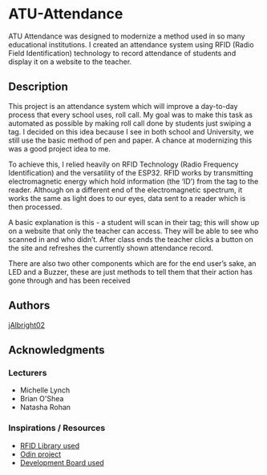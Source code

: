 # ATU-Attendance

ATU Attendance was designed to modernize a method used in so many educational institutions. 
I created an attendance system using RFID (Radio Field Identification) technology to record 
attendance of students and display it on a website to the teacher.


## Description

This project is an attendance system which will improve a day-to-day process that every school 
uses, roll call. My goal was to make this task as automated as possible by making roll call done 
by students just swiping a tag. I decided on this idea because I see in both school and 
University, we still use the basic method of pen and paper. A chance at modernizing this was a 
good project idea to me.

To achieve this, I relied heavily on RFID Technology (Radio Frequency Identification) and the 
versatility of the ESP32. RFID works by transmitting electromagnetic energy which hold 
information (the ‘ID’) from the tag to the reader. Although on a different end of the 
electromagnetic spectrum, it works the same as light does to our eyes, data sent to a reader 
which is then processed.

A basic explanation is this - a student will scan in their tag; this will show up on a website that 
only the teacher can access. They will be able to see who scanned in and who didn’t. After class 
ends the teacher clicks a button on the site and refreshes the currently shown attendance 
record.

There are also two other components which are for the end user’s sake, an LED and a Buzzer, 
these are just methods to tell them that their action has gone through and has been received

## Authors
  
[jAlbright02](https://github.com/jAlbright02)

## Acknowledgments

### Lecturers
+ Michelle Lynch
+ Brian O'Shea
+ Natasha Rohan

### Inspirations / Resources
+ [RFID Library used](https://github.com/miguelbalboa/rfid)
+ [Odin project](https://www.theodinproject.com/)
+ [Development Board used](https://www.espressif.com/en/products/socs/esp32)
